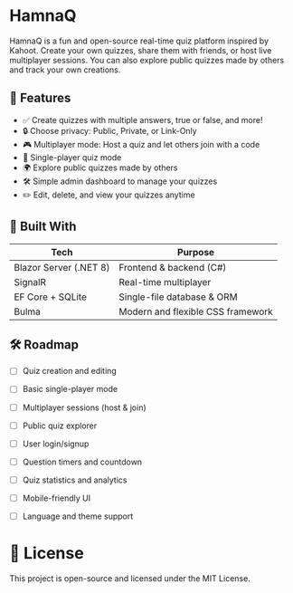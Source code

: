 # HamnaQ

HamnaQ is a fun and open-source real-time quiz platform inspired by Kahoot. Create your own quizzes, share them with friends, or host live multiplayer sessions. You can also explore public quizzes made by others and track your own creations.


## 📸 Features

- ✅ Create quizzes with multiple answers, true or false, and more!
- 🔒 Choose privacy: Public, Private, or Link-Only
- 🎮 Multiplayer mode: Host a quiz and let others join with a code
- 🧠 Single-player quiz mode
- 🌍 Explore public quizzes made by others
- 🛠️ Simple admin dashboard to manage your quizzes
- ✏️ Edit, delete, and view your quizzes anytime


## 🧱 Built With

| Tech                   | Purpose                                          |
|------------------------|--------------------------------------------------|
| Blazor Server (.NET 8) | Frontend & backend (C#)                          |
| SignalR                | Real-time multiplayer                            |
| EF Core + SQLite       | Single-file database & ORM                      |
| Bulma                  | Modern and flexible CSS framework                |


## 🛠️ Roadmap

- [ ] Quiz creation and editing

- [ ] Basic single-player mode

- [ ] Multiplayer sessions (host & join)

- [ ] Public quiz explorer

- [ ] User login/signup

- [ ] Question timers and countdown

- [ ] Quiz statistics and analytics

- [ ] Mobile-friendly UI

- [ ] Language and theme support


# 📄 License

This project is open-source and licensed under the MIT License.